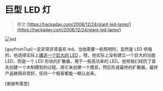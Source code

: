 # 巨型 LED 灯

> 原文:[https://hackaday.com/2008/12/24/giant-led-lamp/](https://hackaday.com/2008/12/24/giant-led-lamp/)

![led](../Images/3097165ab18e12eacd4b936c9019d404.png "led")

[guyfrom7up]一定非常非常喜欢 led。当他需要一些照明时，显然是 LED 供电的，他选择实际上[建造一个巨大的 LED](http://www.instructables.com/id/Giant_100mm_LED/) 。嗯，他实际上没有建立一个巨大的功能 LED，而是一个 LED 形状的扩散器，用于一些高功率的 LED。他带我们经历了首先创建一个木制模型的过程，用它来创建一个模具，然后形成最终的扩散器。最终产品做得非常好，任何一个极客都能一眼认出来。

[谢谢布莱恩]